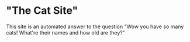 # "The Cat Site"

This site is an automated answer to the question "Wow you have so many cats! What're their names and how old are they?"
